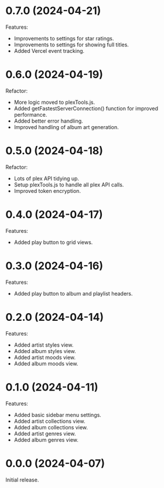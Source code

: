 <a name="0.7.0"></a>
# 0.7.0 (2024-04-21)
Features:
- Improvements to settings for star ratings.
- Improvements to settings for showing full titles.
- Added Vercel event tracking.

<!-- CHANGELOG SPLIT MARKER -->

<a name="0.6.0"></a>
# 0.6.0 (2024-04-19)
Refactor:
- More logic moved to plexTools.js.
- Added getFastestServerConnection() function for improved performance.
- Added better error handling.
- Improved handling of album art generation.

<!-- CHANGELOG SPLIT MARKER -->

<a name="0.5.0"></a>
# 0.5.0 (2024-04-18)
Refactor:
- Lots of plex API tidying up.
- Setup plexTools.js to handle all plex API calls.
- Improved token encryption.

<!-- CHANGELOG SPLIT MARKER -->

<a name="0.4.0"></a>
# 0.4.0 (2024-04-17)
Features:
- Added play button to grid views.

<!-- CHANGELOG SPLIT MARKER -->

<a name="0.3.0"></a>
# 0.3.0 (2024-04-16)
Features:
- Added play button to album and playlist headers.

<!-- CHANGELOG SPLIT MARKER -->

<a name="0.2.0"></a>
# 0.2.0 (2024-04-14)
Features:
- Added artist styles view.
- Added album styles view.
- Added artist moods view.
- Added album moods view.

<!-- CHANGELOG SPLIT MARKER -->

<a name="0.1.0"></a>
# 0.1.0 (2024-04-11)
Features:
- Added basic sidebar menu settings.
- Added artist collections view.
- Added album collections view.
- Added artist genres view.
- Added album genres view.

<!-- CHANGELOG SPLIT MARKER -->

<a name="0.0.0"></a>
# 0.0.0 (2024-04-07)
Initial release.
